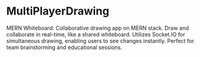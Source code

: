 # MultiPlayerDrawing
MERN Whiteboard: Collaborative drawing app on MERN stack. Draw and collaborate in real-time, like a shared whiteboard. Utilizes Socket.IO for simultaneous drawing, enabling users to see changes instantly. Perfect for team brainstorming and educational sessions.
